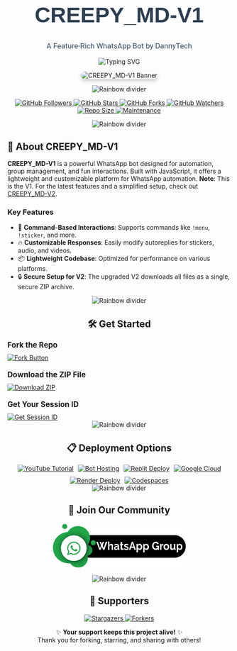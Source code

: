 <p align="center">
  <h1 align="center" style="font-family: 'Montserrat', sans-serif; font-size: 3.5em; color: #2c3e50;">CREEPY_MD-V1</h1>
  <p align="center" style="font-family: 'Roboto', sans-serif; font-size: 1.2em; color: #34495e;">
    A Feature-Rich WhatsApp Bot by DannyTech
  </p>
</p>

<p align="center">
  <img src="https://readme-typing-svg.demolab.com?font=Montserrat&weight=700&size=28&duration=3000&pause=1000&color=3498DB&center=true&vCenter=true&width=500&lines=Welcome+to+CREEPY_MD-V1;Created+by+DannyTech;Fork,+Deploy,+and+Enjoy!" alt="Typing SVG" />
</p>

<p align="center">
  <img src="https://files.catbox.moe/a7ckn2.jpeg" alt="CREEPY_MD-V1 Banner" width="600" style="border-radius: 10px; box-shadow: 0 4px 8px rgba(0,0,0,0.2);" />
</p>

<div align="center">
  <img src="https://raw.githubusercontent.com/andreasbm/readme/master/assets/lines/rainbow.png" alt="Rainbow divider" width="100%" height="5px">
</div>

<p align="center">
  <a href="https://github.com/DannyTech20/CREEPY_MD-V1?tab=followers">
    <img src="https://img.shields.io/github/followers/DannyTech20?label=Followers&style=flat-square&logo=github&color=2c3e50" alt="GitHub Followers" />
  </a>
  <a href="https://github.com/DannyTech20/CREEPY_MD-V1/stargazers">
    <img src="https://img.shields.io/github/stars/DannyTech20/CREEPY_MD-V1?label=Stars&style=flat-square&logo=starship&color=3498db" alt="GitHub Stars" />
  </a>
  <a href="https://github.com/DannyTech20/CREEPY_MD-V1/network/members">
    <img src="https://img.shields.io/github/forks/DannyTech20/CREEPY_MD-V1?label=Forks&style=flat-square&logo=git&color=e74c3c" alt="GitHub Forks" />
  </a>
  <a href="https://github.com/DannyTech20/CREEPY_MD-V1/watchers">
    <img src="https://img.shields.io/github/watchers/DannyTech20/CREEPY_MD-V1?label=Watchers&style=flat-square&color=27ae60" alt="GitHub Watchers" />
  </a>
  <a href="https://github.com/DannyTech20/CREEPY_MD-V1">
    <img src="https://img.shields.io/github/repo-size/DannyTech20/CREEPY_MD-V1?label=Repo%20Size&style=flat-square&color=f1c40f" alt="Repo Size" />
  </a>
  <a href="https://github.com/DannyTech20/CREEPY_MD-V1/graphs/commit-activity">
    <img src="https://img.shields.io/badge/Maintained-Yes-2ecc71?style=flat-square" alt="Maintenance" />
  </a>
</p>

<div align="center">
  <img src="https://raw.githubusercontent.com/andreasbm/readme/master/assets/lines/rainbow.png" alt="Rainbow divider" width="100%" height="5px">
</div>

## 🚀 About CREEPY_MD-V1

**CREEPY_MD-V1** is a powerful WhatsApp bot designed for automation, group management, and fun interactions. Built with JavaScript, it offers a lightweight and customizable platform for WhatsApp automation. **Note**: This is the V1. For the latest features and a simplified setup, check out [CREEPY_MD-V2](https://github.com/DannyTech20/CREEPY_MD-V2).

### Key Features
- 🌟 **Command-Based Interactions**: Supports commands like `!menu`, `!sticker`, and more.
- 🔥 **Customizable Responses**: Easily modify autoreplies for stickers, audio, and videos.
- 📦 **Lightweight Codebase**: Optimized for performance on various platforms.
- 🔒 **Secure Setup for V2**: The upgraded V2 downloads all files as a single, secure ZIP archive.

<div align="center">
  <img src="https://raw.githubusercontent.com/andreasbm/readme/master/assets/lines/rainbow.png" alt="Rainbow divider" width="100%" height="5px">
</div>

<h2 align="center">🛠️ Get Started</h2>

<div style="margin-bottom: 20px;">
    <h3 style="font-size: 1.2em; margin: 10px 0;">Fork the Repo</h3>
    <a href="https://github.com/DannyTech20/CREEPY_MD-V1/fork">
      <img src="https://img.shields.io/badge/Fork%20Repo-black?style=flat-square&logo=github" alt="Fork Button" style="max-width: 100%;" />
    </a>
  </div>

  <div style="margin-bottom: 20px;">
    <h3 style="font-size: 1.2em; margin: 10px 0;">Download the ZIP File</h3>
    <a href="https://github.com/DannyTech20/CREEPY_MD-V1/archive/refs/heads/main.zip">
      <img src="https://img.shields.io/badge/Download%20ZIP-blue?style=flat-square&logo=files" alt="Download ZIP" style="max-width: 100%;" />
    </a>
  </div>

  <div>
    <h3 style="font-size: 1.2em; margin: 10px 0;">Get Your Session ID</h3>
    <a href="https://session.creepytech.org" target="_blank">
      <img src="https://img.shields.io/badge/Get%20Session-ID-blue?style=flat-square&logo=key" alt="Get Session ID" style="max-width: 100%;" />
    </a>
  </div>
</div>

<div align="center">
  <img src="https://raw.githubusercontent.com/andreasbm/readme/master/assets/lines/rainbow.png" alt="Rainbow divider" width="100%" height="5px">
</div>

<h2 align="center">📋 Deployment Options</h2>

<div align="center" style="display: flex; flex-wrap: wrap; justify-content: center; gap: 10px;">
  <a href="https://youtu.be/HBUWUVVRzf4?si=4CvKunyL6Wm0Qwm1" target="_blank">
    <img src="https://img.shields.io/badge/YouTube_Tutorial-FF0000?style=for-the-badge&logo=youtube&logoColor=white" alt="YouTube Tutorial" />
  </a>
  <a href="https://bot-hosting.net/?aff=1297254811795722383" target="_blank">
    <img src="https://img.shields.io/badge/Bot_Hosting-4285F4?style=for-the-badge&logo=google-cloud&logoColor=white" alt="Bot Hosting" />
  </a>
  <a href="https://repl.it/github.com/DannyTech20/CREEPY_MD-V1" target="_blank">
    <img src="https://img.shields.io/badge/Replit_Deploy-F26207?style=for-the-badge&logo=replit&logoColor=white" alt="Replit Deploy" />
  </a>
  <a href="https://cloud.google.com/shell/?aff=1097457675723341836" target="_blank">
    <img src="https://img.shields.io/badge/Google_Cloud-4285F4?style=for-the-badge&logo=google-cloud&logoColor=white" alt="Google Cloud" />
  </a>
  <a href="https://dashboard.render.com" target="_blank">
    <img src="https://img.shields.io/badge/Render_Deploy-46E3B7?style=for-the-badge&logo=render&logoColor=white" alt="Render Deploy" />
  </a>
  <a href="https://github.com/codespaces/new" target="_blank">
    <img src="https://img.shields.io/badge/Codespaces-181717?style=for-the-badge&logo=github&logoColor=white" alt="Codespaces" />
  </a>
</div>

<div align="center">
  <img src="https://raw.githubusercontent.com/andreasbm/readme/master/assets/lines/rainbow.png" alt="Rainbow divider" width="100%" height="5px">
</div>

<h2 align="center">📲 Join Our Community</h2>

<p align="center">
  <a href="https://whatsapp.com/channel/0029VacQFw65Ui2gGv0Kwk1r" target="_blank">
    <img src="https://raw.githubusercontent.com/Neeraj-x0/Neeraj-x0/main/photos/suddidina-join-whatsapp.png" alt="Join WhatsApp" width="300" />
  </a>
</p>

<div align="center">
  <img src="https://raw.githubusercontent.com/andreasbm/readme/master/assets/lines/rainbow.png" alt="Rainbow divider" width="100%" height="5px">
</div>

<h2 align="center">🌟 Supporters</h2>

<p align="center">
  <a href="https://github.com/DannyTech20/CREEPY_MD-V1/stargazers">
    <img src="https://img.shields.io/github/stars/DannyTech20/CREEPY_MD-V1?label=Stargazers&style=for-the-badge&color=FFD166" alt="Stargazers" />
  </a>
  <a href="https://github.com/DannyTech20/CREEPY_MD-V1/network/members">
    <img src="https://img.shields.io/github/forks/DannyTech20/CREEPY_MD-V1?label=Forkers&style=for-the-badge&color=06D6A0" alt="Forkers" />
  </a>
</p>

<p align="center">
  ✨ <strong>Your support keeps this project alive!</strong> ✨<br>
  Thank you for forking, starring, and sharing with others!
</p>
